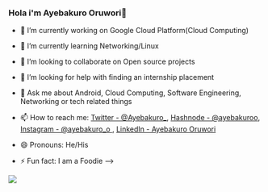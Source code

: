 ### Hola i'm Ayebakuro Oruwori👋



- 🔭 I’m currently working on Google Cloud Platform(Cloud Computing)
- 🌱 I’m currently learning Networking/Linux
- 👯 I’m looking to collaborate on Open source projects
- 🤔 I’m looking for help with finding an internship placement
- 💬 Ask me about Android, Cloud Computing, Software Engineering, Networking or tech related things
- 📫 How to reach me:
                    [Twitter - @Ayebakuro_](https://twitter.com/Ayebakuro_),
                    [Hashnode - @ayebakuroo](https://ayebakuroo.hashnode.dev),
                    [Instagram - @ayebakuro_o  ](https://www.instagram.com/ayebakuro_o/),
                    [LinkedIn - Ayebakuro Oruwori ](https://www.linkedin.com/in/ayebakuro-oruwori-776846138/)
 
- 😄 Pronouns: He/His
- ⚡ Fun fact: I am a Foodie
-->

<img src="https://github-readme-stats.vercel.app/api?username=AyebakuroOruwori&&show_icons=true&title_color=fffffff&icon_color=bb2acf&text_color=daf7dc&bg_color=151515">
